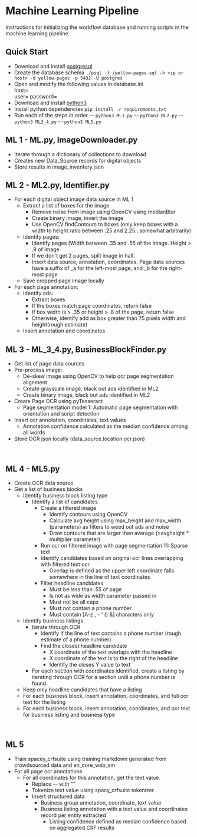 # Machine Learning Pipeline
Instructions for initializing the workflow database and running scripts in the machine learning pipeline.  

## Quick Start
- Download and install [postgresql](https://www.postgresql.org/download/)
- Create the database schema
    `./psql -f /yellow-pages.sql -h <ip or host> -d yellow-pages -p 5432 -U postgres`
- Open and modify the following values in database.ini  
    host=**<your database ip address or host name>**  
    user=**<psql username>**
    password=**<pql pw>**
- Download and install [python3](https://www.python.org/downloads/) 
- Install python dependencies
    `pip install -r requirements.txt`
- Run each of the steps in order
-- `python3 ML1.py`
-- `python3 ML2.py`
-- `python3 ML3_4.py`
-- `python3 ML5.py`

## ML 1 - ML.py, ImageDownloader.py
- Iterate through a dictionary of collections to download.  
- Creates new Data_Source records for digital objects 
- Store results in image_inventory.json

## ML 2 - ML2.py, Identifier.py
- For each digital object image data source in ML 1
	- Extract a list of boxes for the image
		- Remove noise from image using OpenCV using medianBlur
		- Create binary image, invert the image
		- Use OpenCV findContours to boxes (only keep boxes with a width to height ratio between .25 and 2.25...somewhat arbitrarily)
	- Identify pages:
		- Identify pages (Width between .35 and .55 of the image.  Height > .8 of image
		- If we don't get 2 pages, split image in half. 
		- Insert data source, annotation, coordinates.  Page data sources have a suffix of _a for the left-most page, and _b for the right-most page
	- Save cropped page image locally
- For each page annotation:
	- Identify ads:
		- Extract boxes 
		- If the boxes match page coordinates, return false
		- If box width is > .35 or height > .8 of the page, return false
		- Otherwise, identify add as box greater than 75 pixels width and height(rough estimate)
	- Insert annotation and coordinates
	
## ML 3 - ML_3_4.py, BusinessBlockFinder.py
- Get list of page data sources
- Pre-process image:
	- De-skew image using OpenCV to help ocr page segmentation alignment
	- Create grayscale image, black out ads identified in ML2
	- Create binary image, black out ads identified in ML2
- Create Page OCR using pyTesseract
	- Page segmentation model 1: Automatic page segmentation with orientation and script detection
- Insert ocr annotation, coordinates, text values
	- Annotation confidence calculated as the median confidence among all words
- Store OCR json locally (data_source.location.ocr.json)
	
​
## ML 4 - ML5.py
- Create OCR data source
- Get a list of business blocks
	- Identify business block listing type
		- Identify a list of candidates
			- Create a filtered image
				- Identify contours using OpenCV 
				- Calculate avg height using max_height and max_width (parameters) as filters to weed out ads and noise
				- Draw contours that are larger than average (>avgheight * multiplier parameter)
			- Run ocr on filtered image with page segmentation 11: Sparse text
			- Identify candidates based on original ocr lines overlapping with filtered text ocr
				- Overlap is defined as the upper left coordinate falls somewhere in the line of text coordinates
			- Filter headline candidates
				- Must be less than .55 of page
				- Is not as wide as width parameter passed in
				- Must not be all caps
				- Must not contain a phone number
				- Must contain [A-z , - ' () &] characters only
	- Identify business listings
		- Iterate through OCR
			- Identify if the line of text contains a phone number (rough estimate of a phone number)
			- Find the closest headline candidate
				- X coordinate of the text overlaps with the headline
        		- X coordinate of the text is to the right of the headline
        		- Identify the closes Y value to text
        - For each section with coordinates identified, create a listing by iterating through OCR for a section until a phone number is found.
    - Keep only headline candidates that have a listing
    - For each business block, insert annotation, coordinates, and full ocr text for the listing
    - For each business block, insert annotation, coordinates, and ocr text for business listing and business type
    
​
## ML 5
- Train spacey_crfsuite using training markdown generated from crowdsourced data and en_core_web_sm
- For all page ocr annotations
	- For all coordinates for this annotation, get the text value.
		- Replace -- with ""
		- Tokenize text value using spacy_crfsuite tokenizer
		- Insert structured data
			- Business group annotation, coordinate, text value
			- Business listing annotation with a text value and coordinates record per entity extracted
				- Listing confidence defined as median confidence based on aggregated CRF results